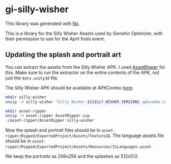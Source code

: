 # gi-silly-wisher

This library was generated with [Nx](https://nx.dev).

This is a library for the Silly Wisher Assets used by Genshin Optimizer, with their permission to use for the April fools event.

## Updating the splash and portrait art

You can extract the assets from the Silly Wisher APK. I used
[AssetRipper](https://github.com/AssetRipper/AssetRipper) for this. Make sure
to run the extractor on the entire contents of the APK, not just the
`data.unity3d` file.

The Silly Wisher APK should be available at APKCombo
[here](https://apkcombo.com/silly-wisher/com.sketchi.sillywisher/download/apk).

```bash
mkdir silly-wisher
unzip -d silly-wisher "Silly Wisher_${SILLY_WISHER_VERSION}_apkcombo.com.apk"

mkdir asset-ripper
unzip -d asset-ripper AssetRipper.zip
./asset-ripper/AssetRipper silly-wisher
```

Now the splash and portrait files should be in
`asset-ripper/Ripped/ExportedProject/Assets/Texture2D`. The language assets
file should be in
`asset-ripper/Ripped/ExportedProject/Assets/Resources/I2Languages.asset`.

We keep the portraits as 256x256 and the splashes as 512x512.
